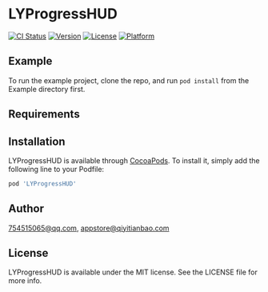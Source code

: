 # LYProgressHUD

[![CI Status](https://img.shields.io/travis/754515065@qq.com/LYProgressHUD.svg?style=flat)](https://travis-ci.org/754515065@qq.com/LYProgressHUD)
[![Version](https://img.shields.io/cocoapods/v/LYProgressHUD.svg?style=flat)](https://cocoapods.org/pods/LYProgressHUD)
[![License](https://img.shields.io/cocoapods/l/LYProgressHUD.svg?style=flat)](https://cocoapods.org/pods/LYProgressHUD)
[![Platform](https://img.shields.io/cocoapods/p/LYProgressHUD.svg?style=flat)](https://cocoapods.org/pods/LYProgressHUD)

## Example

To run the example project, clone the repo, and run `pod install` from the Example directory first.

## Requirements

## Installation

LYProgressHUD is available through [CocoaPods](https://cocoapods.org). To install
it, simply add the following line to your Podfile:

```ruby
pod 'LYProgressHUD'
```

## Author

754515065@qq.com, appstore@qiyitianbao.com

## License

LYProgressHUD is available under the MIT license. See the LICENSE file for more info.
